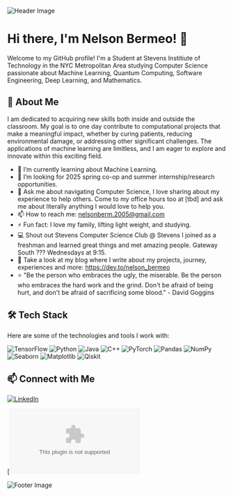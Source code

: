 ![Header Image](https://downloads.ctfassets.net/mviowpldu823/5xAwOISiMuAcUmAsMdYjNG/ac0186e3e5221ebec664d4b5595796ce/2.Where_to_Give.jpg?w=1800&h=1800&f=center&q=80&fit=fill)

# Hi there, I'm Nelson Bermeo! 👋

Welcome to my GitHub profile! I'm a Student at Stevens Institiute of Technology in the NYC Metropolitan Area studying Computer Science passionate about Machine Learning, Quantum Computing, Software Engineering, Deep Learning, and Mathematics.

## 🚀 About Me

I am dedicated to acquiring new skills both inside and outside the classroom. My goal is to one day contribute to computational projects that make a meaningful impact, whether by curing patients, reducing environmental damage, or addressing other significant challenges. The applications of machine learning are limitless, and I am eager to explore and innovate within this exciting field.

- 🌱 I’m currently learning about Machine Learning.
- 👯 I’m looking for 2025 spring co-op and summer internship/research opportunities.
- 💬 Ask me about navigating Computer Science, I love sharing about my experience to help others. Come to my office hours too at [tbd] and ask me about literally anything I would love to help you. 
- 📫 How to reach me: nelsonberm.2005@gmail.com
- ⚡ Fun fact: I love my family, lifting light weight, and studying.
- 💻 Shout out Stevens Computer Science Club @ Stevens I joined as a freshman and learned great things and met amazing people. Gateway South ??? Wednesdays at 9:15.
- 📝 Take a look at my blog where I write about my projects, journey, experiences and more: https://dev.to/nelson_bermeo
- ⭐ "Be the person who embraces the ugly, the miserable. Be the person who embraces the hard work and the grind. Don't be afraid of being hurt, and don't be afraid of sacrificing some blood." - David Goggins


## 🛠️ Tech Stack

Here are some of the technologies and tools I work with:

![TensorFlow](https://img.shields.io/badge/-TensorFlow-333333?style=flat&logo=tensorflow)
![Python](https://img.shields.io/badge/-Python-333333?style=flat&logo=python)
![Java](https://img.shields.io/badge/-Java-333333?style=flat&logo=java&logoColor=007396)
![C++](https://img.shields.io/badge/-C++-333333?style=flat&logo=c%2B%2B&logoColor=00599C)
![PyTorch](https://img.shields.io/badge/-PyTorch-333333?style=flat&logo=pytorch)
![Pandas](https://img.shields.io/badge/-Pandas-333333?style=flat&logo=pandas)
![NumPy](https://img.shields.io/badge/-NumPy-333333?style=flat&logo=numpy)
![Seaborn](https://img.shields.io/badge/-Seaborn-333333?style=flat&logo=python)
![Matplotlib](https://img.shields.io/badge/-Matplotlib-333333?style=flat&logo=python)
![Qiskit](https://img.shields.io/badge/-Qiskit-333333?style=flat&logo=ibm)

## 📫 Connect with Me

[![LinkedIn]([https://img.shields.io/badge/-LinkedIn-333333?style=flat&logo=linkedin&logoColor=0077B5)](https://www.linkedin.com/in/your-linkedin-profile/](https://www.linkedin.com/in/nelson-bermeo-9118b11ba/))

[![Portfolio](nelsonbermeo.com)

![Footer Image]([https://via.placeholder.com/1200x100.png?text=Footer+Image](https://www.repsol.com/content/dam/repsol-corporate/es/energia-e-innovacion/machine-learning-cabecera.jpg.transform/rp-rendition-md/image.jpg))

